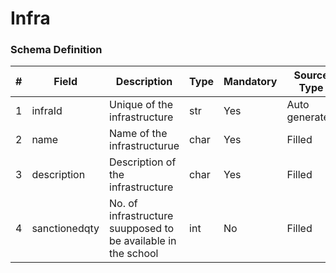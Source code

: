 Infra
===

### Schema Definition

|**#**|**Field**|**Description**|**Type**|**Mandatory**|**Source Type**|**Source overview**|**Comments**|
|---------|---------|--------|--------|--------|--------|--------|---------------|
|1|infraId|Unique of the infrastructure|str|Yes|Auto generated|-||
|2|name|Name of the infrastructurue|char|Yes|Filled|-||
|3|description|Description of the infrastructure|char|Yes|Filled|-||
|4|sanctionedqty|No. of infrastructure suupposed to be available in the school|int|No|Filled|-||
